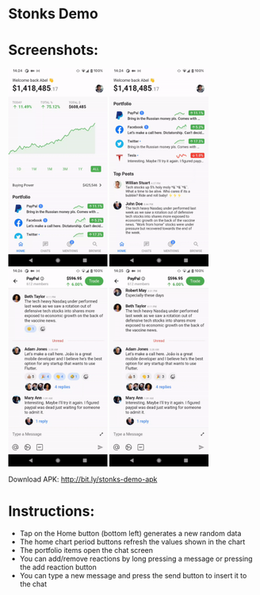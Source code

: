 # Stonks Demo


# Screenshots:
<img src="/images/charts.gif" height="400px"/>  <img src="/images/home.gif" height="400px"/> <img src="/images/message.gif" height="400px"/> <img src="/images/reactions.gif" height="400px"/>

Download APK: http://bit.ly/stonks-demo-apk

# Instructions:
- Tap on the Home button (bottom left) generates a new random data
- The home chart period buttons refresh the values shown in the chart
- The portfolio items open the chat screen
- You can add/remove reactions by long pressing a message or pressing the add reaction button
- You can type a new message and press the send button to insert it to the chat
